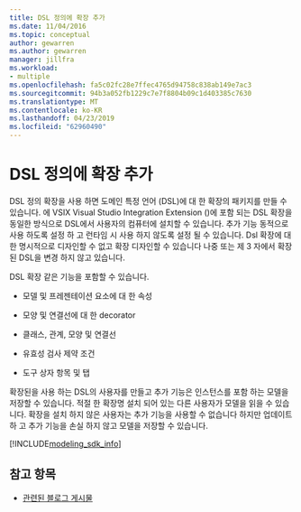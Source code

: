 ```yaml
---
title: DSL 정의에 확장 추가
ms.date: 11/04/2016
ms.topic: conceptual
author: gewarren
ms.author: gewarren
manager: jillfra
ms.workload:
- multiple
ms.openlocfilehash: fa5c02fc28e7ffec4765d94758c838ab149e7ac3
ms.sourcegitcommit: 94b3a052fb1229c7e7f8804b09c1d403385c7630
ms.translationtype: MT
ms.contentlocale: ko-KR
ms.lasthandoff: 04/23/2019
ms.locfileid: "62960490"
---
```

# <a name="add-extensions-to-dsl-definitions"></a>DSL 정의에 확장 추가

DSL 정의 확장을 사용 하면 도메인 특정 언어 (DSL)에 대 한 확장의 패키지를 만들 수 있습니다. 에 VSIX Visual Studio Integration Extension ()에 포함 되는 DSL 확장을 동일한 방식으로 DSL에서 사용자의 컴퓨터에 설치할 수 있습니다. 추가 기능 동적으로 사용 하도록 설정 하 고 런타임 시 사용 하지 않도록 설정 될 수 있습니다. Dsl 확장에 대 한 명시적으로 디자인할 수 없고 확장 디자인할 수 있습니다 나중 또는 제 3 자에서 확장 된 DSL을 변경 하지 않고 있습니다.

DSL 확장 같은 기능을 포함할 수 있습니다.

- 모델 및 프레젠테이션 요소에 대 한 속성

- 모양 및 연결선에 대 한 decorator

- 클래스, 관계, 모양 및 연결선

- 유효성 검사 제약 조건

- 도구 상자 항목 및 탭

확장된을 사용 하는 DSL의 사용자를 만들고 추가 기능은 인스턴스를 포함 하는 모델을 저장할 수 있습니다. 적절 한 확장명 설치 되어 있는 다른 사용자가 모델을 읽을 수 있습니다. 확장을 설치 하지 않은 사용자는 추가 기능을 사용할 수 없습니다 하지만 업데이트 하 고 추가 기능을 손실 하지 않고 모델을 저장할 수 있습니다.

[!INCLUDE[modeling_sdk_info](includes/modeling_sdk_info.md)]

## <a name="see-also"></a>참고 항목

- [관련된 블로그 게시물](https://devblogs.microsoft.com/devops/the-visual-studio-modeling-sdk-is-now-available-with-visual-studio-2017/)
